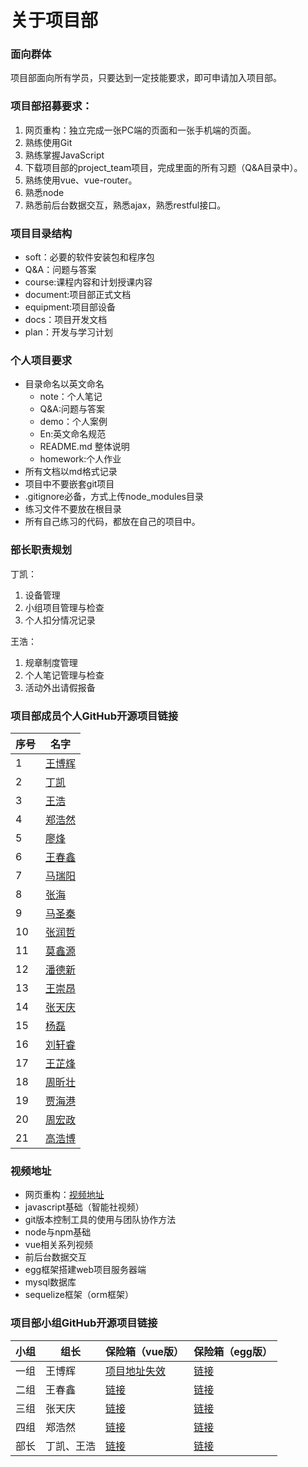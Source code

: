 # 关于项目部

### 面向群体

项目部面向所有学员，只要达到一定技能要求，即可申请加入项目部。

### 项目部招募要求：

1. 网页重构：独立完成一张PC端的页面和一张手机端的页面。
2. 熟练使用Git
3. 熟练掌握JavaScript
4. 下载项目部的project_team项目，完成里面的所有习题（Q&A目录中）。
5. 熟练使用vue、vue-router。
6. 熟悉node
7. 熟悉前后台数据交互，熟悉ajax，熟悉restful接口。

### 项目目录结构

* soft：必要的软件安装包和程序包
* Q&A：问题与答案
* course:课程内容和计划授课内容
* document:项目部正式文档
* equipment:项目部设备
* docs：项目开发文档
* plan：开发与学习计划

### 个人项目要求

* 目录命名以英文命名
  * note：个人笔记
  * Q&A:问题与答案
  * demo：个人案例
  * En:英文命名规范
  * README.md 整体说明
  * homework:个人作业
* 所有文档以md格式记录
* 项目中不要嵌套git项目
* .gitignore必备，方式上传node_modules目录
* 练习文件不要放在根目录
* 所有自己练习的代码，都放在自己的项目中。
### 部长职责规划
丁凯：
1. 设备管理
2. 小组项目管理与检查
3. 个人扣分情况记录

王浩：
1. 规章制度管理
2. 个人笔记管理与检查
3. 活动外出请假报备
### 项目部成员个人GitHub开源项目链接
|序号|名字|
|----|----|
|1|[王博辉](https://github.com/wbh521lhz/-.git)|
|2|[丁凯](https://github.com/ding139725/dingkai_.git)|
|3|[王浩](https://github.com/342268316/Project-Department-Documents.git)|
|4|[郑浩然](https://github.com/zhr13833510179/-)|
|5|[廖烽](https://github.com/jiaowofengbaba/liaofeng.git)|
|6|[王春鑫](https://github.com/2650181298/planFolder.git)|
|7|[马瑞阳](https://github.com/supreyang/-.git)|
|8|[张海](https://github.com/WeiZhiTaiYi/benbi.git)|
|9|[马圣秦](https://github.com/mashengqin/Learning-materials-of-Ma-Shengqin-s-project-department.git)|
|10|[张润哲](https://github.com/ZhangRunzhe-Sang/Project-Department)|
|11|[莫鑫源](https://github.com/yn22638/Rising-road.git)|
|12|[潘德新](https://github.com/pandexin/prout.git)|
|13|[王崇昂](https://github.com/wang-xian-sheng/BJ_wca.git)|
|14|[张天庆](https://github.com/WenduiGui/22daoti)|
|15|[杨磊](https://github.com/yanglei0001/project_team-Lei)|
|16|[刘轩睿](https://github.com/Yan-Yan0129/XMB-demo.git)|
|17|[王芷烽](https://github.com/2073252416/Wang-Zhifeng-s-Learning-Documents/tree/master)|
|18|[周昕壮](https://github.com/xinXinZKA/xX_project)|
|19|[贾海港](https://github.com/HGjia02/jia.storehouse.git)|
|20|[周宏政](https://github.com/zhz17531379325/project_team)|
|21|[高浩博](http://github.com/GoHoBo/notes)|

### 视频地址

* 网页重构：[视频地址](http://edu.qhdboyi.com/class-online/5885c35fdb4d94012d075a01)
* javascript基础（智能社视频）
* git版本控制工具的使用与团队协作方法
* node与npm基础
* vue相关系列视频
* 前后台数据交互
* egg框架搭建web项目服务器端
* mysql数据库
* sequelize框架（orm框架）

### 项目部小组GitHub开源项目链接
|小组|组长|保险箱（vue版）|保险箱（egg版）|
|----|----|----|----|
|一组|王博辉|[项目地址失效](https://github.com/wbh521lhz/egg_node.git)|[链接](https://github.com/wbh521lhz/egg.git)|
|二组|王春鑫|[链接](https://github.com/2650181298/Safe-Deposit-Box.git)|[链接](https://github.com/2650181298/Egg_Safe-Deposit-Box.git)
|三组|张天庆|[链接](https://github.com/WenduiGui/StrongboxProject)|[链接](https://github.com/WenduiGui/egg_strongbox.git)|
|四组|郑浩然|[链接](https://github.com/zhr13833510179/preject)|[链接](https://github.com/zhr13833510179/project_fist)
|部长|丁凯、王浩|[链接](https://github.com/ding139725/First_project.git)|[链接](https://github.com/ding139725/First_egg.git)|